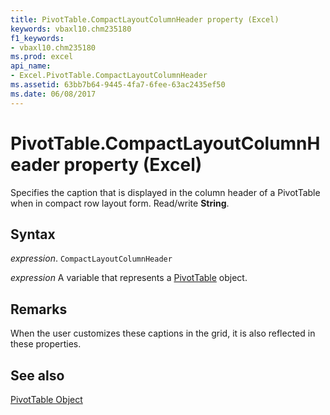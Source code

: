 ```yaml
---
title: PivotTable.CompactLayoutColumnHeader property (Excel)
keywords: vbaxl10.chm235180
f1_keywords:
- vbaxl10.chm235180
ms.prod: excel
api_name:
- Excel.PivotTable.CompactLayoutColumnHeader
ms.assetid: 63bb7b64-9445-4fa7-6fee-63ac2435ef50
ms.date: 06/08/2017
---
```



# PivotTable.CompactLayoutColumnHeader property (Excel)

Specifies the caption that is displayed in the column header of a PivotTable when in compact row layout form. Read/write  **String**.


## Syntax

 _expression_. `CompactLayoutColumnHeader`

 _expression_ A variable that represents a [PivotTable](Excel.PivotTable.md) object.


## Remarks

When the user customizes these captions in the grid, it is also reflected in these properties.


## See also


[PivotTable Object](Excel.PivotTable.md)

